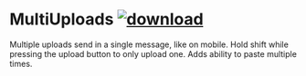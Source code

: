# MultiUploads [![download](https://i.imgur.com/OAHgjZu.png)](https://1lighty.github.io/BetterDiscordStuff/?plugin=MultiUploads&dl=1 "MultiUploads")
Multiple uploads send in a single message, like on mobile. Hold shift while pressing the upload button to only upload one. Adds ability to paste multiple times.